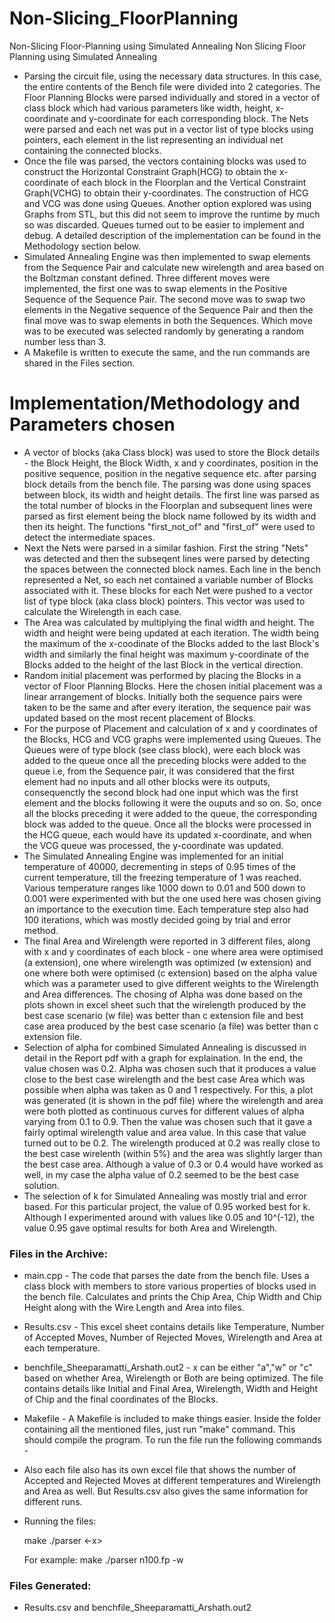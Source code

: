 # Non-Slicing_FloorPlanning
Non-Slicing Floor-Planning using Simulated Annealing
Non Slicing Floor Planning using Simulated Annealing
  - Parsing the circuit file, using the necessary data structures. In this case, the entire contents of the Bench file were divided into 2 categories. The Floor Planning Blocks were parsed individually and stored in a vector of class block which had various parameters like width, height, x-coordinate and y-coordinate for each corresponding block. The Nets were parsed and each net was put in a vector list of type blocks using pointers, each element in the list representing an individual net containing the connected blocks. 
  - Once the file was parsed, the vectors containing blocks was used to construct the Horizontal Constraint Graph(HCG) to obtain the x-coordinate of each block in the Floorplan and the Vertical Constraint Graph(VCHG) to obtain their y-coordinates. The construction of HCG and VCG was done using Queues. Another option explored was using Graphs from STL, but this did not seem to improve the runtime by much so was discarded. Queues turned out to be easier to implement and debug. A detailed description of the implementation can be found in the Methodology section below.
  - Simulated Annealing Engine was then implemented to swap elements from the Sequence Pair and calculate new wirelength and area based on the Boltzman constant defined. Three different moves were implemented, the first one was to swap elements in the Positive Sequence of the Sequence Pair. The second move was to swap two elements in the Negative sequence of the Sequence Pair and then the final move was to swap elements in both the Sequences. Which move was to be executed was selected randomly by generating a random number less than 3.
  - A Makefile is written to execute the same, and the run commands are shared in the Files section.

# Implementation/Methodology and Parameters chosen

  - A vector of blocks (aka Class block) was used to store the Block details - the Block Height, the Block Width, x and y coordinates, position in the positive sequence, position in the negative sequence etc. after parsing block details from the bench file. The parsing was done using spaces between block, its width and height details. The first line was parsed as the total number of blocks in the Floorplan and subsequent lines were parsed as first element being the block name followed by its width and then its height. The functions "first_not_of" and "first_of" were used to detect the intermediate spaces.
  - Next the Nets were parsed in a similar fashion. First the string "Nets" was detected and then the subseqent lines were parsed by detecting the spaces between the connected block names. Each line in the bench represented a Net, so each net contained a variable number of Blocks associated with it. These blocks for each Net were pushed to a vector list of type block (aka class block) pointers. This vector was used to calculate the Wirelength in each case. 
  - The Area was calculated by multiplying the final width and height. The width and height were being updated at each iteration. The width being the maximum of the x-coodinate of the Blocks added to the last Block's width and similarly the final height was maximum y-coordinate of the Blocks added to the height of the last Block in the vertical direction.
  - Random initial placement was performed by placing the Blocks in a vector of Floor Planning Blocks. Here the chosen initial placement was a linear arrangement of blocks. Initially both the sequence pairs were taken to be the same and after every iteration, the sequence pair was updated based on the most recent placement of Blocks.
  - For the purpose of Placement and calculation of x and y coordinates of the Blocks, HCG and VCG graphs were implemented using Queues. The Queues were of type block (see class block), were each block was added to the queue once all the preceding blocks were added to the queue i.e, from the Sequence pair, it was considered that the first element had no inputs and all other blocks were its outputs, consequenctly the second block had one input which was the first element and the blocks following it were the ouputs and so on. So, once all the blocks preceding it were added to the queue, the corresponding block was added to the queue. Once all the blocks were processed in the HCG queue, each would have its updated x-coordinate, and when the VCG queue was processed, the y-coordinate was updated.
  - The Simulated Annealing Engine was implemented for an initial temperature of 40000, decrementing in steps of 0.95 times of the current temperature, till the freezing temperature of 1 was reached. Various temperature ranges like 1000 down to 0.01 and 500 down to 0.001 were experimented with but the one used here was chosen giving an importance to the execution time. Each temperature step also had 100 iterations, which was mostly decided going by trial and error method.
  - The final Area and Wirelength were reported in 3 different files, along with x and y coordinates of each block - one where area were optimised (a extension), one where wirelength was optimized (w extension) and one where both were optimised (c extension) based on the alpha value which was a parameter used to give different weights to the Wirelength and Area differences. The chosing of Alpha was done based on the plots shown in excel sheet such that the wirelength produced by the best case scenario (w file) was better than c extension file and best case area produced by the best case scenario (a file) was better than c extension file.
  - Selection of alpha for combined Simulated Annealing is discussed in detail in the Report pdf with a graph for explaination. In the end, the value chosen was 0.2. Alpha was chosen such that it produces a value close to the best case wirelength and the best case Area which was possible when alpha was taken as 0 and 1 respectively. For this, a plot was generated (it is shown in the pdf file) where the wirelength and area were both plotted as continuous curves for different values of alpha varying from 0.1 to 0.9. Then the value was chosen such that it gave a fairly optimal wirelength value and area value. In this case that value turned out to be 0.2. The wirelength produced at 0.2 was really close to the best case wirelenth (within 5%) and the area was slightly larger than the best case area. Although a value of 0.3 or 0.4 would have worked as well, in my case the alpha value of 0.2 seemed to be the best case solution.
  - The selection of k for Simulated Annealing was mostly trial and error based. For this particular project, the value of 0.95 worked best for k. Although I experimented around with values like 0.05 and 10^(-12), the value 0.95 gave optimal results for both Area and Wirelength.

### Files in the Archive:
  - main.cpp - The code that parses the date from the bench file. Uses a class block with members to store various properties of blocks used in the bench file. Calculates and prints the Chip Area, Chip Width and Chip Height along with the Wire Length and Area into files.
  - Results.csv - This excel sheet contains details like Temperature, Number of Accepted Moves, Number of Rejected Moves, Wirelength and Area at each temperature.
  - benchfile_Sheeparamatti_Arshath.out2<x> - x can be either "a","w" or "c" based on whether Area, Wirelength or Both are being optimized. The file contains details like Initial and Final Area, Wirelength, Width and Height of Chip and the final coordinates of the Blocks.
  - Makefile - A Makefile is included to make things easier. Inside the folder containing all the mentioned files, just run "make" command. This should compile the program. To run the file run the following commands - 
  - Also each file also has its own excel file that shows the number of Accepted and Rejected Moves at different temperatures and Wirelength and Area as well. But Results.csv also gives the same information for different runs.
  - Running the files:

	  make
	./parser <filename> <-x>

	For example: make
        	     ./parser n100.fp -w

### Files Generated:
 - Results.csv and benchfile_Sheeparamatti_Arshath.out2<x>
